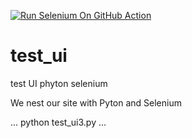 [![Run Selenium On GitHub Action](https://github.com/kulikovaelena/test_ui/actions/workflows/Selenium-Action_Template.yaml/badge.svg)](https://github.com/kulikovaelena/test_ui/actions/workflows/Selenium-Action_Template.yaml)
# test_ui
test UI phyton selenium


We nest our site with Pyton and Selenium

...
python test_ui3.py
...

